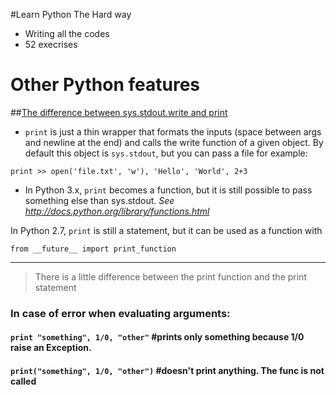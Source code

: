 #Learn Python The Hard way

* Writing all the codes
* 52 execrises

# Other Python features

##[The difference between sys.stdout.write and print]( http://stackoverflow.com/questions/3263672/python-the-difference-between-sys-stdout-write-and-print )

* ``` print ``` is just a thin wrapper that formats the inputs (space between args and newline at the end) and calls the write function of a given object. By default this object is ``` sys.stdout ```, but you can pass a file for example:

``` print >> open('file.txt', 'w'), 'Hello', 'World', 2+3 ```

* In Python 3.x, ``` print ``` becomes a function, but it is still possible to pass something else than sys.stdout. _See http://docs.python.org/library/functions.html_

In Python 2.7, ``` print ``` is still a statement, but it can be used as a function with

```from __future__ import print_function ```

---

> There is a little difference between the print function and the print statement 

### In case of error when evaluating arguments:

#### ``` print "something", 1/0, "other" ``` #prints only something because 1/0 raise an Exception.
#### ``` print("something", 1/0, "other") ``` #doesn't print anything. The func is not called
